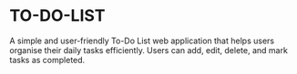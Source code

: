 # TO-DO-LIST
A simple and user-friendly To-Do List web application that helps users organise their daily tasks efficiently. Users can add, edit, delete, and mark tasks as completed.
